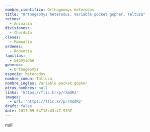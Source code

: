 ```yaml
---
nombre_cientifico: Orthogeomys heterodus
title: "Orthogeomys heterodus, Variable pocket gopher, Taltuza"
reinos:
  - Animalia
divisiones:
  - Chordata
clases:
  - Mammalia
ordenes:
  - Rodentia
familias:
  - Geomyidae
generos:
  - Orthogeomys
especie: heterodus
nombre_comun: Taltuza
nombre_ingles: Variable pocket gopher
otros_nombres: null
links: 'https://flic.kr/p/rXmdR2'
images:
  - url: 'https://flic.kr/p/rXmdR2'
draft: false
date: 2017-09-04T18:43:47.939Z
---
```

null
